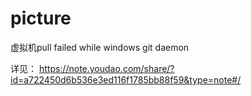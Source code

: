 # picture

虚拟机pull failed while windows git daemon

详见： https://note.youdao.com/share/?id=a722450d6b536e3ed116f1785bb88f59&type=note#/
